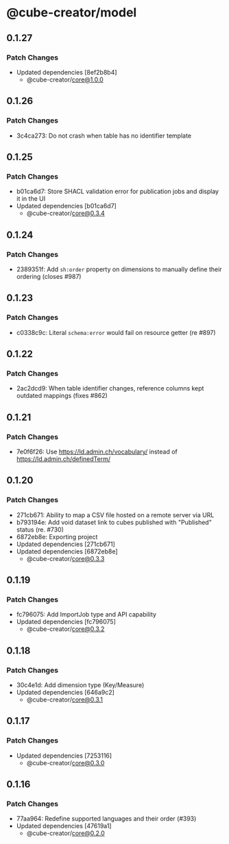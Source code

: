 # @cube-creator/model

## 0.1.27

### Patch Changes

- Updated dependencies [8ef2b8b4]
  - @cube-creator/core@1.0.0

## 0.1.26

### Patch Changes

- 3c4ca273: Do not crash when table has no identifier template

## 0.1.25

### Patch Changes

- b01ca6d7: Store SHACL validation error for publication jobs and display it in the UI
- Updated dependencies [b01ca6d7]
  - @cube-creator/core@0.3.4

## 0.1.24

### Patch Changes

- 2389351f: Add `sh:order` property on dimensions to manually define their ordering (closes #987)

## 0.1.23

### Patch Changes

- c0338c9c: Literal `schema:error` would fail on resource getter (re #897)

## 0.1.22

### Patch Changes

- 2ac2dcd9: When table identifier changes, reference columns kept outdated mappings (fixes #862)

## 0.1.21

### Patch Changes

- 7e0f6f26: Use https://ld.admin.ch/vocabulary/ instead of https://ld.admin.ch/definedTerm/

## 0.1.20

### Patch Changes

- 271cb671: Ability to map a CSV file hosted on a remote server via URL
- b793194e: Add void dataset link to cubes published with "Published" status (re. #730)
- 6872eb8e: Exporting project
- Updated dependencies [271cb671]
- Updated dependencies [6872eb8e]
  - @cube-creator/core@0.3.3

## 0.1.19

### Patch Changes

- fc796075: Add ImportJob type and API capability
- Updated dependencies [fc796075]
  - @cube-creator/core@0.3.2

## 0.1.18

### Patch Changes

- 30c4e1d: Add dimension type (Key/Measure)
- Updated dependencies [646a9c2]
  - @cube-creator/core@0.3.1

## 0.1.17

### Patch Changes

- Updated dependencies [7253116]
  - @cube-creator/core@0.3.0

## 0.1.16

### Patch Changes

- 77aa964: Redefine supported languages and their order (#393)
- Updated dependencies [47619a1]
  - @cube-creator/core@0.2.0
